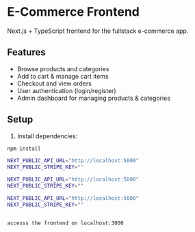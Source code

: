 # E-Commerce Frontend

Next.js + TypeScript frontend for the fullstack e-commerce app.

## Features
- Browse products and categories
- Add to cart & manage cart items
- Checkout and view orders
- User authentication (login/register)
- Admin dashboard for managing products & categories

## Setup
1. Install dependencies:
```bash
npm install

NEXT_PUBLIC_API_URL="http://localhost:5000"
NEXT_PUBLIC_STRIPE_KEY=""

NEXT_PUBLIC_API_URL="http://localhost:5000"
NEXT_PUBLIC_STRIPE_KEY=""

NEXT_PUBLIC_API_URL="http://localhost:5000"
NEXT_PUBLIC_STRIPE_KEY=""


accesss the frontend on localhost:3000